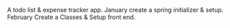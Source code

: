 A todo list & expense tracker app.
January create a spring initializer & setup.
February Create a Classes & Setup front end.